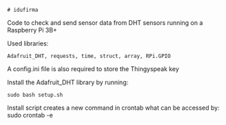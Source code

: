     # idufirma
Code to check and send sensor data from DHT sensors running on a Raspberry Pi 3B+

Used libraries:

    Adafruit_DHT, requests, time, struct, array, RPi.GPIO
    
A config.ini file is also required to store the Thingyspeak key

Install the Adafruit_DHT library by running:

    sudo bash setup.sh

Install script creates a new command in crontab what can be accessed by:
    sudo crontab -e

